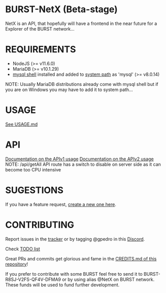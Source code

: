 # BURST-NetX (Beta-stage)
NetX is an API, that hopefully will have a frontend in the near future for a Explorer of the BURST network...

# REQUIREMENTS
- NodeJS (>= v11.6.0)
- MariaDB (>= v10.1.29)
- [mysql shell](https://dev.mysql.com/downloads/windows/installer/8.0.html) installed and added to [system path](https://www.computerhope.com/issues/ch000549.htm) as 'mysql' (>= v8.0.14)

NOTE: Usually MariaDB distributions already come with mysql shell but if you are on Windows you may have to add it to system path...

# USAGE
[See USAGE.md](https://github.com/gpedro34/BURST-NetX/blob/master/USAGE.md)

# API
[Documentation on the APIv1 usage](https://documenter.getpostman.com/view/4955736/RztivWPm)
[Documentation on the APIv2 usage](https://documenter.getpostman.com/view/4955736/RztoNUU6)  
NOTE: /api/getAll API route has a switch to disable on server side as it can become too CPU intensive

# SUGESTIONS
If you have a feature request, [create a new one here](https://github.com/gpedro34/BURST-NetX/issues/new?assignees=&labels=&template=feature_request.md&title=).

# CONTRIBUTING
Report issues in the [tracker](https://github.com/gpedro34/BURST-NetX/issues/new?assignees=&labels=&template=bug_report.md&title=) or by tagging @gpedro in this [Discord](https://discord.gg/2RSeRaG).

Check [TODO list](https://github.com/gpedro34/BURST-NetX/blob/master/TODO.md)

Great PRs and commits get glorious and fame in the [CREDITS.md of this repository](https://github.com/gpedro34/BURST-NetX/blob/master/CREDITS.md)!

If you prefer to contribute with some BURST feel free to send it to BURST-R8SJ-V2FS-QF4V-DFMA9 or by using alias @NetX on BURST network. These funds will be used to fund further development.
